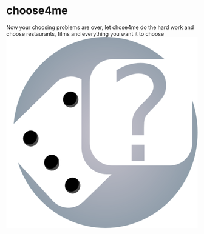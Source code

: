 choose4me
=========

Now your choosing problems are over, let chose4me do
the hard work and choose restaurants, films and
everything you want it to choose
![](https://github.com/enriquefynn/choose4me/blob/master/logo/logo512.png)
